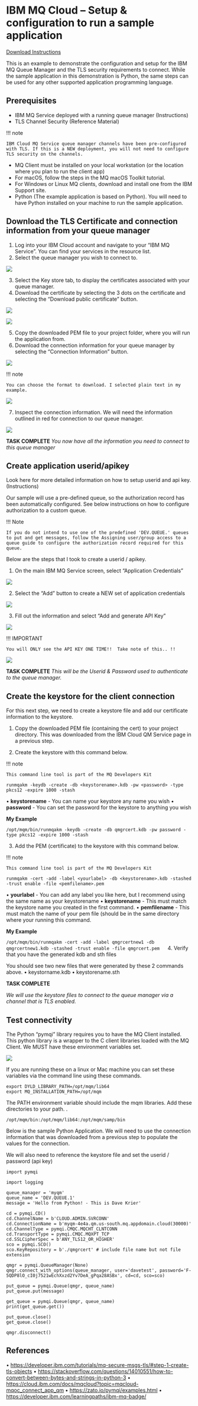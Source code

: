 # IBM MQ Cloud – Setup & configuration to run a sample application

[Download Instructions](./pdf/IBM%20MQ%20Cloud%20-%20Tutorial%20Python%20TLS%20Connection.pdf)

This is an example to demonstrate the configuration and setup for the IBM MQ Queue Manager and the TLS security requirements to connect.  While the sample application in this demonstration is Python, the same steps can be used for any other supported application programming language.  

## Prerequisites 

* IBM MQ Service deployed with a running queue manager (Instructions)
* TLS Channel Security (Reference Material)

!!! note
    
    IBM Cloud MQ Service queue manager channels have been pre-configured with TLS. If this is a NEW deployment, you will not need to configure TLS security on the channels.

* MQ Client must be installed on your local workstation (or the location where you plan to run the client app)
* For macOS, follow the steps in the MQ macOS Toolkit tutorial.
* For Windows or Linux MQ clients, download and install one from the IBM Support site.
*  Python (The example application is based on Python). You will need to have Python installed on your machine to run the sample application. 

## Download the TLS Certificate and connection information from your queue manager

1.	Log into your IBM Cloud account and navigate to your  “IBM MQ Service”. You can find your services  in the resource list. 
2.	Select the queue manager you wish to connect to. 

![](images/PY_MQ_TLS/1.png)

3.	Select the Key store tab, to display the certificates associated with your queue manager. 
4.	Download the certificate by selecting the 3 dots on the certificate and selecting the “Download public certificate” button. 

![](images/PY_MQ_TLS/2.png)

![](images/PY_MQ_TLS/3.png)

5.	Copy the downloaded PEM file to your project folder, where you will run the application from. 
6.	Download the connection information for your queue manager by selecting the “Connection Information” button. 

![](images/PY_MQ_TLS/4.png)

!!! note
    
    You can choose the format to download. I selected plain text in my example. 

![](images/PY_MQ_TLS/5.png)

7.	Inspect the connection information. We will need the information outlined in red for connection to our queue manager. 

![](images/PY_MQ_TLS/6.png)

**TASK COMPLETE**
*You now have all the information you need to connect to this queue manager*

## Create application userid/apikey

Look here for more detailed information on how to setup userid and api key. (Instructions)

Our sample will use a pre-defined queue, so the authorization record has been automatically configured. See below instructions on how to configure authorization to a custom queue. 

!!! Note

    If you do not intend to use one of the predefined 'DEV.QUEUE.' queues to put and get messages, follow the Assigning user/group access to a queue guide to configure the authorization record required for this queue.

Below are the steps that I took to create a userid / apikey. 

1.	On the main IBM MQ Service screen, select “Application Credentials” 

![](images/PY_MQ_TLS/7.png)

2. 	Select the “Add” button to create a NEW set of application credentials 

![](images/PY_MQ_TLS/8.png)

3.	Fill out the information and select “Add and generate API Key” 

![](images/PY_MQ_TLS/9.png)

!!! IMPORTANT

    You will ONLY see the API KEY ONE TIME!!  Take note of this.. !! 

![](images/PY_MQ_TLS/10.png)

**TASK COMPLETE**
*This will be the Userid & Password used to authenticate to the queue manager.*

## Create the keystore for the client connection

For this next step, we need to create a keystore file and add our certificate information to the keystore. 

1.	Copy the downloaded PEM file (containing the cert) to your project directory. This was downloaded from the IBM Cloud QM Service page in a previous step. 

2.	Create the keystore with this command below. 


!!! note 

    This command line tool is part of the MQ Developers Kit

```runmqakm -keydb -create -db <keystorename>.kdb -pw <password> -type pkcs12 -expire 1000 -stash```

•	**keystorename**  - You can name your keystore any name you wish
•	**password**  -  You can set the password for the keystore to anything you wish

**My Example**

```/opt/mqm/bin/runmqakm -keydb -create -db qmgrcert.kdb -pw password -type pkcs12 -expire 1000 -stash```

3.	Add the PEM (certificate) to the keystore with this command below.


!!! note 

    This command line tool is part of the MQ Developers Kit

```runmqakm -cert -add -label <yourlabel> -db <keystorename>.kdb -stashed -trust enable -file <pemfilename>.pem```

•	**yourlabel**  -  You can add any label you like here, but I recommend using the same name as your keystorename
•	**keystorename**  -  This must match the keystore name you created in the first command. 
•	**pemfilename** -  This must match the name of your pem file (should be in the same directory where your running this command. 

**My Example** 

```/opt/mqm/bin/runmqakm -cert -add -label qmgrcertnew1 -db qmgrcertnew1.kdb -stashed -trust enable -file qmgrcert.pem```
 
4.	Verify that you have the generated kdb and sth files 

You should see two new files that were generated by these 2 commands above. 
•	keystorname.kdb
•	keystorename.sth


**TASK COMPLETE**

*We will use the keystore files to connect to the queue manager via a channel that is TLS enabled.* 


## Test connectivity

The Python “pymqi” library requires you to have the MQ Client installed. This python library is a wrapper to the C client libraries loaded with the MQ Client. We MUST have these environment variables set. 

![](images/PY_MQ_TLS/11.png)

If you are running these on a linux or Mac machine you can set these variables via the command line using these commands. 

```
export DYLD_LIBRARY_PATH=/opt/mqm/lib64
export MQ_INSTALLATION_PATH=/opt/mqm
```

The PATH environment variable should include the mqm libraries. Add these directories to your path. . 

```
/opt/mqm/bin:/opt/mqm/lib64:/opt/mqm/samp/bin
```

Below is the sample Python Application. We will need to use the connection information that was downloaded from a previous step to populate the values for the connection. 

We will also need to reference the keystore file and set the userid / password (api key) 

```
import pymqi

import logging

queue_manager = 'myqm'
queue_name = 'DEV.QUEUE.1'
message = 'Hello from Python! - This is Dave Krier'

cd = pymqi.CD()
cd.ChannelName = b'CLOUD.ADMIN.SVRCONN'
cd.ConnectionName = b'myqm-4e4a.qm.us-south.mq.appdomain.cloud(30000)'
cd.ChannelType = pymqi.CMQC.MQCHT_CLNTCONN
cd.TransportType = pymqi.CMQC.MQXPT_TCP
cd.SSLCipherSpec = b'ANY_TLS12_OR_HIGHER'
sco = pymqi.SCO()
sco.KeyRepository = b'./qmgrcert' # include file name but not file extension

qmgr = pymqi.QueueManager(None)
qmgr.connect_with_options(queue_manager, user='davetest', password='F-5QDP8lO_cI0j7521wEchXxzd2Yv7DeA_gPqa28ASBx', cd=cd, sco=sco)

put_queue = pymqi.Queue(qmgr, queue_name)
put_queue.put(message)

get_queue = pymqi.Queue(qmgr, queue_name)
print(get_queue.get())

put_queue.close()
get_queue.close()

qmgr.disconnect()

```

## References

•	https://developer.ibm.com/tutorials/mq-secure-msgs-tls/#step-1-create-tls-objects
•	https://stackoverflow.com/questions/14010551/how-to-convert-between-bytes-and-strings-in-python-3
•	https://cloud.ibm.com/docs/mqcloud?topic=mqcloud-mqoc_connect_app_qm
•	https://zato.io/pymqi/examples.html
•	https://developer.ibm.com/learningpaths/ibm-mq-badge/
